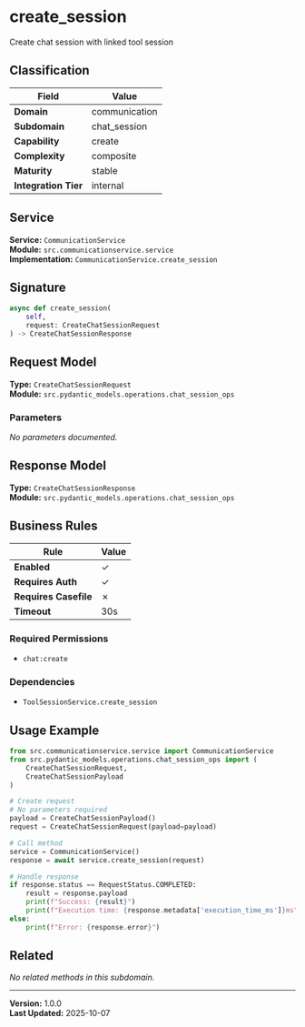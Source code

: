 # create_session

Create chat session with linked tool session

## Classification

| Field | Value |
|-------|-------|
| **Domain** | communication |
| **Subdomain** | chat_session |
| **Capability** | create |
| **Complexity** | composite |
| **Maturity** | stable |
| **Integration Tier** | internal |

## Service

**Service:** `CommunicationService`  
**Module:** `src.communicationservice.service`  
**Implementation:** `CommunicationService.create_session`

## Signature

```python
async def create_session(
    self,
    request: CreateChatSessionRequest
) -> CreateChatSessionResponse
```

## Request Model

**Type:** `CreateChatSessionRequest`  
**Module:** `src.pydantic_models.operations.chat_session_ops`

### Parameters

*No parameters documented.*


## Response Model

**Type:** `CreateChatSessionResponse`  
**Module:** `src.pydantic_models.operations.chat_session_ops`

## Business Rules

| Rule | Value |
|------|-------|
| **Enabled** | ✓ |
| **Requires Auth** | ✓ |
| **Requires Casefile** | ✗ |
| **Timeout** | 30s |

### Required Permissions

- `chat:create`

### Dependencies

- `ToolSessionService.create_session`


## Usage Example

```python
from src.communicationservice.service import CommunicationService
from src.pydantic_models.operations.chat_session_ops import (
    CreateChatSessionRequest,
    CreateChatSessionPayload
)

# Create request
# No parameters required
payload = CreateChatSessionPayload()
request = CreateChatSessionRequest(payload=payload)

# Call method
service = CommunicationService()
response = await service.create_session(request)

# Handle response
if response.status == RequestStatus.COMPLETED:
    result = response.payload
    print(f"Success: {result}")
    print(f"Execution time: {response.metadata['execution_time_ms']}ms")
else:
    print(f"Error: {response.error}")
```

## Related

*No related methods in this subdomain.*


---

**Version:** 1.0.0  
**Last Updated:** 2025-10-07
